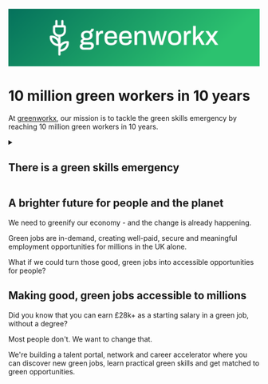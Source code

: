 ![greenworkx](/profile/cover.png)

# 10 million green workers in 10 years

At [greenworkx](https://greenworkx.org), our mission is to tackle the green skills emergency by reaching 10 million green workers in 10 years.

<details>
  <summary><h2>There is a green skills emergency</h2></summary>

    <p><b>30 million</b> more green workers are needed globally **by 2030** for us to reach net-zero and prevent catastrophic climate breakdown</p>

    <p>Without these workers, we won't be able to build the critical green infrastucture that we need for renewable power, energy efficiency and electric vehicles.</p>

</details>


## A brighter future for people and the planet

We need to greenify our economy - and the change is already happening.

Green jobs are in-demand, creating well-paid, secure and meaningful employment opportunities for millions in the UK alone.

What if we could turn those good, green jobs into accessible opportunities for people?

## Making good, green jobs accessible to millions

Did you know that you can earn £28k+ as a starting salary in a green job, without a degree?

Most people don't. We want to change that.

We're building a talent portal, network and career accelerator where you can discover new green jobs, learn practical green skills and get matched to green opportunities.